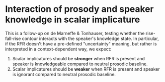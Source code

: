 # Interaction of prosody and speaker knowledge in scalar implicature

This is a follow-up on de Marneffe & Tonhauser, testing whether the rise-fall-rise contour interacts with the speaker's knowledge state. In particular, if the RFR doesn't have a pre-defined "uncertainty" meaning, but rather is interpreted in a context-dependent way, we expect:

1. Scalar implicatures should be **stronger** when RFR is present and speaker is knowledgeable compared to neutral prosodic baseline.
2. Scalar implicatures should be **weaker** when RFR is present and speaker is ignorant compared to neutral prosodic baseline.  


